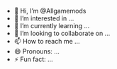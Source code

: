 - 👋 Hi, I’m @Allgamemods
- 👀 I’m interested in ...
- 🌱 I’m currently learning ...
- 💞️ I’m looking to collaborate on ...
- 📫 How to reach me ...
- 😄 Pronouns: ...
- ⚡ Fun fact: ...

<!---
Allgamemods/Allgamemods is a ✨ special ✨ repository because its `README.md` (this file) appears on your GitHub profile.
You can click the Preview link to take a look at your changes.
--->
